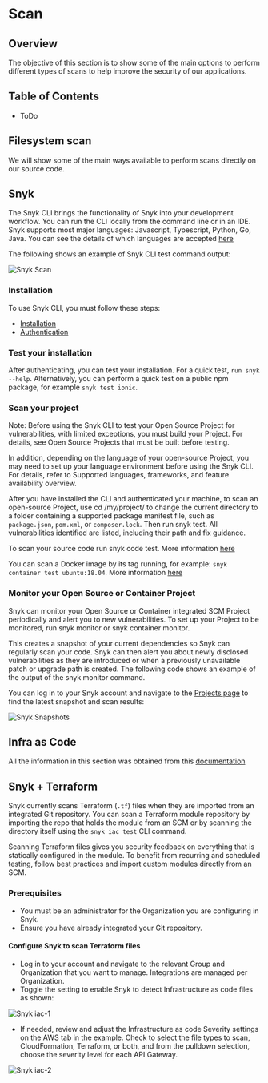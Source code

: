 # Scan

## Overview

The objective of this section is to show some of the main options to perform different types of scans to help improve the security of our applications.

## Table of Contents

- ToDo

## Filesystem scan

We will show some of the main ways available to perform scans directly on our source code.

## Snyk

The Snyk CLI brings the functionality of Snyk into your development workflow. You can run the CLI locally from the command line or in an IDE.
Snyk supports most major languages: Javascript, Typescript, Python, Go, Java. You can see the details of which languages are accepted [here](https://docs.snyk.io/getting-started/supported-languages-and-frameworks)

The following shows an example of Snyk CLI test command output:

![Snyk Scan](./assets/scan-snyk.png)

### Installation

To use Snyk CLI, you must follow these steps:

- [Installation](https://docs.snyk.io/snyk-cli/install-or-update-the-snyk-cli)
- [Authentication](https://docs.snyk.io/snyk-cli/authenticate-the-cli-with-your-account)

### Test your installation

After authenticating, you can test your installation. For a quick test, `run snyk --help`.
Alternatively, you can perform a quick test on a public npm package, for example `snyk test ionic`.

### Scan your project

Note: Before using the Snyk CLI to test your Open Source Project for vulnerabilities, with limited exceptions, you must build your Project. For details, see Open Source Projects that must be built before testing.

In addition, depending on the language of your open-source Project, you may need to set up your language environment before using the Snyk CLI. For details, refer to Supported languages, frameworks, and feature availability overview.

After you have installed the CLI and authenticated your machine, to scan an open-source Project, use cd /my/project/ to change the current directory to a folder containing a supported package manifest file, such as `package.json`, `pom.xml`, or `composer.lock`. Then run snyk test. All vulnerabilities identified are listed, including their path and fix guidance.

To scan your source code run snyk code test. More information [here](https://docs.snyk.io/snyk-cli/scan-and-maintain-projects-using-the-cli/snyk-cli-for-open-source)

You can scan a Docker image by its tag running, for example: `snyk container test ubuntu:18.04`. More information [here](https://docs.snyk.io/snyk-cli/commands/container)

### Monitor your Open Source or Container Project

Snyk can monitor your Open Source or Container integrated SCM Project periodically and alert you to new vulnerabilities. To set up your Project to be monitored, run snyk monitor or snyk container monitor.

This creates a snapshot of your current dependencies so Snyk can regularly scan your code. Snyk can then alert you about newly disclosed vulnerabilities as they are introduced or when a previously unavailable patch or upgrade path is created. The following code shows an example of the output of the snyk monitor command.

You can log in to your Snyk account and navigate to the [Projects page](https://app.snyk.io/projects?_gl=1*18cfs1o*_ga*MjA0MzE3ODY5Mi4xNzA4NjIzNzk4*_ga_X9SH3KP7B4*MTcxMTQ3NTk5OC40LjEuMTcxMTQ3NjkzNy4wLjAuMA..) to find the latest snapshot and scan results:

![Snyk Snapshots](./assets/snyk-snapshots.png)

## Infra as Code

All the information in this section was obtained from this [documentation](https://docs.snyk.io/scan-with-snyk/snyk-iac/scan-your-iac-source-code)

## Snyk + Terraform

Snyk currently scans Terraform (`.tf`) files when they are imported from an integrated Git repository. You can scan a Terraform module repository by importing the repo that holds the module from an SCM or by scanning the directory itself using the `snyk iac test` CLI command.

Scanning Terraform files gives you security feedback on everything that is statically configured in the module. To benefit from recurring and scheduled testing, follow best practices and import custom modules directly from an SCM.

### Prerequisites

- You must be an administrator for the Organization you are configuring in Snyk.
- Ensure you have already integrated your Git repository.

#### Configure Snyk to scan Terraform files

- Log in to your account and navigate to the relevant Group and Organization that you want to manage.
  Integrations are managed per Organization.
- Toggle the setting to enable Snyk to detect Infrastructure as code files as shown:

![Snyk iac-1](./assets/snyk-iac-1.png)

- If needed, review and adjust the Infrastructure as code Severity settings on the AWS tab in the example.
  Check to select the file types to scan, CloudFormation, Terraform, or both, and from the pulldown selection, choose the severity level for each API Gateway.

![Snyk iac-2](./assets/snyk-iac-2.png)
